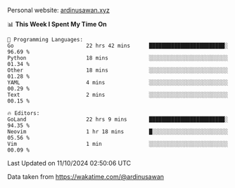 Personal website: [ardinusawan.xyz](https://ardinusawan.xyz)

<!--START_SECTION:waka-->
📊 **This Week I Spent My Time On** 

```text
💬 Programming Languages: 
Go                       22 hrs 42 mins      ████████████████████████░   96.69 % 
Python                   18 mins             ░░░░░░░░░░░░░░░░░░░░░░░░░   01.34 % 
Other                    18 mins             ░░░░░░░░░░░░░░░░░░░░░░░░░   01.28 % 
YAML                     4 mins              ░░░░░░░░░░░░░░░░░░░░░░░░░   00.29 % 
Text                     2 mins              ░░░░░░░░░░░░░░░░░░░░░░░░░   00.15 % 

🔥 Editors: 
GoLand                   22 hrs 9 mins       ████████████████████████░   94.35 % 
Neovim                   1 hr 18 mins        █░░░░░░░░░░░░░░░░░░░░░░░░   05.56 % 
Vim                      1 min               ░░░░░░░░░░░░░░░░░░░░░░░░░   00.09 % 
```


 Last Updated on 11/10/2024 02:50:06 UTC
<!--END_SECTION:waka-->
Data taken from https://wakatime.com/@ardinusawan
